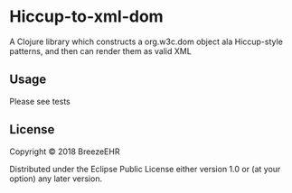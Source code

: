 # Hiccup-to-xml-dom

A Clojure library which constructs a org.w3c.dom object ala Hiccup-style patterns, and then can render them as valid XML

## Usage

Please see tests

## License

Copyright © 2018 BreezeEHR

Distributed under the Eclipse Public License either version 1.0 or (at
your option) any later version.
